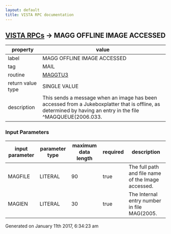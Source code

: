 ```yaml
---
layout: default
title: VISTA RPC documentation
---
```




## [VISTA RPCs](TableOfContent.md) &#8594; MAGG OFFLINE IMAGE ACCESSED 

 property | value 
--- | --- 
 label | MAGG OFFLINE IMAGE ACCESSED
 tag | MAIL
 routine | [MAGGTU3](http://code.osehra.org/dox/Routine_MAGGTU3_source.html)
 return value type | SINGLE VALUE
 description | This sends a message when an image has been accessed from a Jukeboxplatter that is offline, as determined by having an entry in the file ^MAGQUEUE(2006.033.

### Input Parameters

| input parameter | parameter type | maximum data length | required | description | 
| --- | --- | --- | --- | --- | 
| MAGFILE | LITERAL | 90 | true | The full path and file name of the Image accessed. | 
| MAGIEN | LITERAL | 30 | true | The Internal entry number in file MAG(2005.   | 




Generated on January 11th 2017, 6:34:23 am